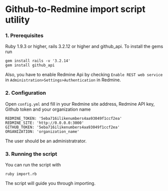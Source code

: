 Github-to-Redmine import script utility
===

### 1. Prerequisites

Ruby 1.9.3 or higher, rails 3.2.12 or higher and github_api. To install the gems run
````
gem install rails -v '3.2.14'
gem install github_api
````
Also, you have to enable Redmine Api by checking `Enable REST web service` in `Administration>Settings>Authentication` in Redmine.

### 2. Configuration

Open `config.yml` and fill in your Redmine site address, Redmine API key, Github token and your organization name

````
REDMINE_TOKEN: '5eba716ilikenumbers4aa93049f1ccf2ea'
REDMINE_SITE: 'http://0.0.0.0:3000'
GITHUB_TOKEN: '5eba716ilikenumbers4aa93049f1ccf2ea'
ORGANIZATION: 'organization_name'
````

The user should be an administratrator.

### 3. Running the script

You can run the script with
````
ruby import.rb
````

The script will guide you through importing.
